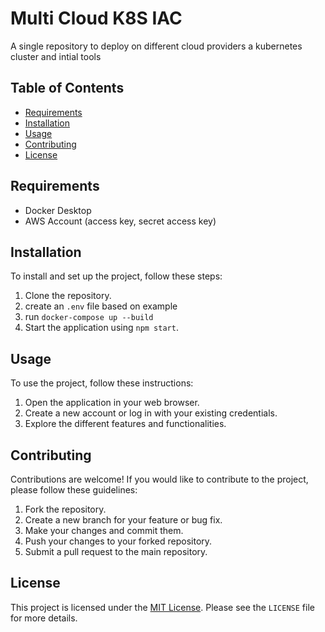 # Multi Cloud K8S IAC

A single repository to deploy on different cloud providers a kubernetes cluster and intial tools

## Table of Contents

- [Requirements](#requirements)
- [Installation](#installation)
- [Usage](#usage)
- [Contributing](#contributing)
- [License](#license)

## Requirements
 - Docker Desktop
 - AWS Account (access key, secret access key)

## Installation

To install and set up the project, follow these steps:

1. Clone the repository.
2. create an `.env` file based on example
3. run `docker-compose up --build`
4. Start the application using `npm start`.

## Usage

To use the project, follow these instructions:

1. Open the application in your web browser.
2. Create a new account or log in with your existing credentials.
3. Explore the different features and functionalities.

## Contributing

Contributions are welcome! If you would like to contribute to the project, please follow these guidelines:

1. Fork the repository.
2. Create a new branch for your feature or bug fix.
3. Make your changes and commit them.
4. Push your changes to your forked repository.
5. Submit a pull request to the main repository.

## License

This project is licensed under the [MIT License](LICENSE). Please see the `LICENSE` file for more details.
